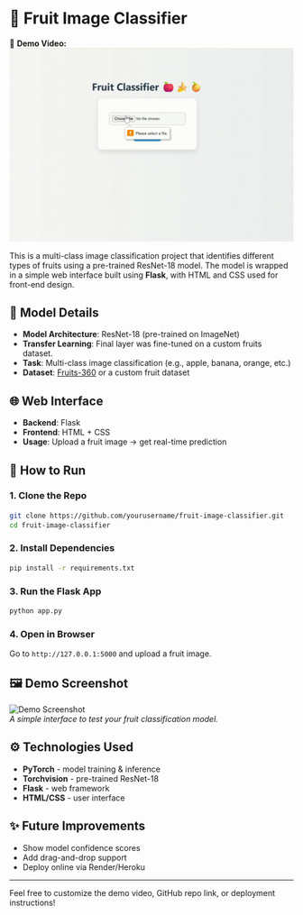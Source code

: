 # 🍓 Fruit Image Classifier

🎥 **Demo Video:**  
![Demo Video](Recording%202025-06-21%20133459.gif)

This is a multi-class image classification project that identifies different types of fruits using a pre-trained ResNet-18 model. The model is wrapped in a simple web interface built using **Flask**, with HTML and CSS used for front-end design.

## 🧠 Model Details

- **Model Architecture**: ResNet-18 (pre-trained on ImageNet)
- **Transfer Learning**: Final layer was fine-tuned on a custom fruits dataset.
- **Task**: Multi-class image classification (e.g., apple, banana, orange, etc.)
- **Dataset**: [Fruits-360](https://www.kaggle.com/moltean/fruits) or a custom fruit dataset

## 🌐 Web Interface

- **Backend**: Flask
- **Frontend**: HTML + CSS
- **Usage**: Upload a fruit image → get real-time prediction

## 🚀 How to Run

### 1. Clone the Repo
```bash
git clone https://github.com/yourusername/fruit-image-classifier.git
cd fruit-image-classifier
```

### 2. Install Dependencies
```bash
pip install -r requirements.txt
```

### 3. Run the Flask App
```bash
python app.py
```

### 4. Open in Browser
Go to `http://127.0.0.1:5000` and upload a fruit image.

## 🖼️ Demo Screenshot

![Demo Screenshot](demo.png)  
*A simple interface to test your fruit classification model.*

## ⚙️ Technologies Used

- **PyTorch** - model training & inference
- **Torchvision** - pre-trained ResNet-18
- **Flask** - web framework
- **HTML/CSS** - user interface

## ✨ Future Improvements

- Show model confidence scores
- Add drag-and-drop support
- Deploy online via Render/Heroku

---

Feel free to customize the demo video, GitHub repo link, or deployment instructions!
